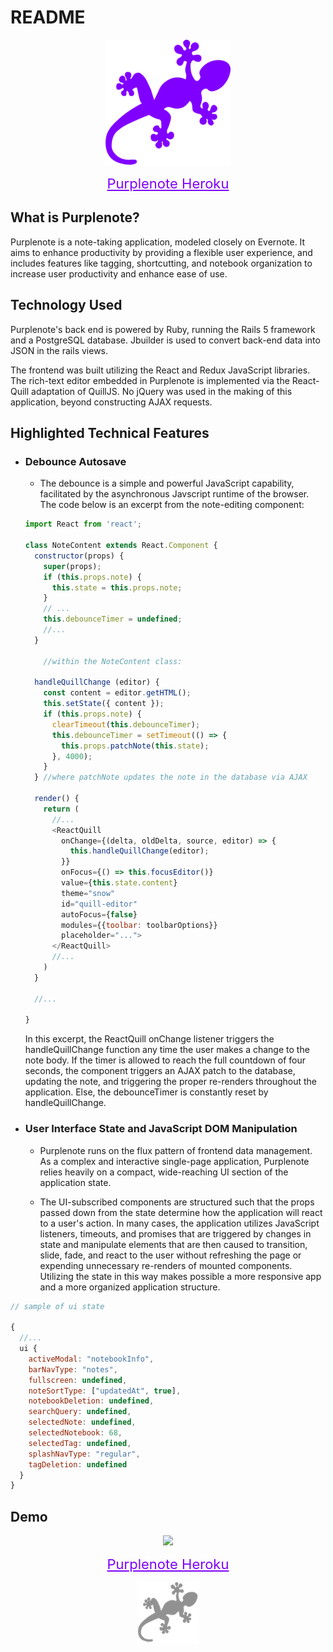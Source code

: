 # README
<p align="center">
<img src="https://raw.githubusercontent.com/milesmcleod/purplenote-images/master/purplenote_icon_purple2.png"/>
</p>
<p align="center">
<a href="https://purplenote.herokuapp.com" style="margin-top:30px; font-size: 22px; color: #7f00ff;">Purplenote Heroku</a>
</p>

## What is Purplenote?

Purplenote is a note-taking application, modeled closely on Evernote. It aims to enhance productivity by providing a flexible user experience, and includes features like tagging, shortcutting, and notebook organization to increase user productivity and enhance ease of use.

## Technology Used

Purplenote's back end is powered by Ruby, running the Rails 5 framework and a PostgreSQL database. Jbuilder is used to convert back-end data into JSON in the rails views.

The frontend was built utilizing the React and Redux JavaScript libraries. The rich-text editor embedded in Purplenote is implemented via the React-Quill adaptation of QuillJS. No jQuery was used in the making of this application, beyond constructing AJAX requests.

## Highlighted Technical Features

* ### Debounce Autosave

  * The debounce is a simple and powerful JavaScript capability, facilitated by the asynchronous Javscript runtime of the browser. The code below is an excerpt from the note-editing component:

  ```JavaScript
  import React from 'react';

  class NoteContent extends React.Component {
    constructor(props) {
      super(props);
      if (this.props.note) {
        this.state = this.props.note;
      }
      // ...
      this.debounceTimer = undefined;
      //...
    }

      //within the NoteContent class:

    handleQuillChange (editor) {
      const content = editor.getHTML();
      this.setState({ content });
      if (this.props.note) {
        clearTimeout(this.debounceTimer);
        this.debounceTimer = setTimeout(() => {
          this.props.patchNote(this.state);
        }, 4000);
      }
    } //where patchNote updates the note in the database via AJAX

    render() {
      return (
        //...
        <ReactQuill
          onChange={(delta, oldDelta, source, editor) => {
            this.handleQuillChange(editor);
          }}
          onFocus={() => this.focusEditor()}
          value={this.state.content}
          theme="snow"
          id="quill-editor"
          autoFocus={false}
          modules={{toolbar: toolbarOptions}}
          placeholder="...">
        </ReactQuill>
        //...
      )
    }

    //...

  }

  ```


  In this excerpt, the ReactQuill onChange listener triggers the handleQuillChange function any time the user makes a change to the note body. If the timer is allowed to reach the full countdown of four seconds, the component triggers an AJAX patch to the database, updating the note, and triggering the proper re-renders throughout the application. Else, the debounceTimer is constantly reset by handleQuillChange.

* ### User Interface State and JavaScript DOM Manipulation

  * Purplenote runs on the flux pattern of frontend data management. As a complex and interactive single-page application, Purplenote relies heavily on a compact, wide-reaching UI section of the application state.

  * The UI-subscribed components are structured such that the props passed down from the state determine how the application will react to a user's action. In many cases, the application utilizes JavaScript listeners, timeouts, and promises that are triggered by changes in state and manipulate elements that are then caused to transition, slide, fade, and react to the user without refreshing the page or expending unnecessary re-renders of mounted components. Utilizing the state in this way makes possible a more responsive app and a more organized application structure.

```JavaScript
// sample of ui state

{
  //...
  ui {
    activeModal: "notebookInfo",
    barNavType: "notes",
    fullscreen: undefined,
    noteSortType: ["updatedAt", true],
    notebookDeletion: undefined,
    searchQuery: undefined,
    selectedNote: undefined,
    selectedNotebook: 68,
    selectedTag: undefined,
    splashNavType: "regular",
    tagDeletion: undefined
  }
}

```

## Demo

<p align="center">
  <img src="https://media.giphy.com/media/xUOxf4ftMSPHFHplDO/giphy.gif"/>
</p>

<p align="center">
<a href="https://purplenote.herokuapp.com" style="margin:30px 0; font-size: 22px; color: #7f00ff;">Purplenote Heroku</a>
</p>

<p align="center">
<img style="margin:0 auto;" src="https://raw.githubusercontent.com/milesmcleod/purplenote-images/master/purplenote_icon2.png"/>
</p>
